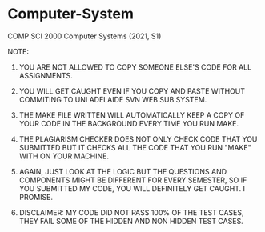 # Computer-System
COMP SCI 2000 Computer Systems (2021, S1)

NOTE:

1. YOU ARE NOT ALLOWED TO COPY SOMEONE ELSE'S CODE FOR ALL ASSIGNMENTS.

2. YOU WILL GET CAUGHT EVEN IF YOU COPY AND PASTE WITHOUT COMMITING TO UNI ADELAIDE SVN WEB SUB SYSTEM.

3. THE MAKE FILE WRITTEN WILL AUTOMATICALLY KEEP A COPY OF YOUR CODE IN THE BACKGROUND EVERY TIME YOU RUN MAKE.

4. THE PLAGIARISM CHECKER DOES NOT ONLY CHECK CODE THAT YOU SUBMITTED BUT IT CHECKS ALL THE CODE THAT YOU RUN "MAKE" WITH ON YOUR MACHINE.

5. AGAIN, JUST LOOK AT THE LOGIC BUT THE QUESTIONS AND COMPONENTS MIGHT BE DIFFERENT FOR EVERY SEMESTER, SO IF YOU SUBMITTED MY CODE, YOU WILL DEFINITELY GET CAUGHT. I PROMISE.

6. DISCLAIMER: MY CODE DID NOT PASS 100% OF THE TEST CASES, THEY FAIL SOME OF THE HIDDEN AND NON HIDDEN TEST CASES.
